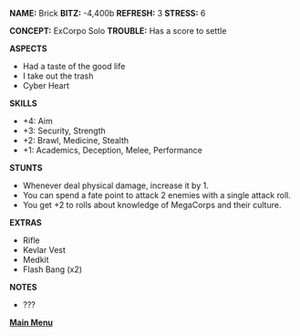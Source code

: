 **NAME:** Brick
**BITZ:** -4,400b
**REFRESH:** 3
**STRESS:** 6

**CONCEPT:** ExCorpo Solo
**TROUBLE:** Has a score to settle

**ASPECTS** 
- Had a taste of the good life
- I take out the trash
- Cyber Heart

**SKILLS**
- +4: Aim
- +3: Security, Strength
- +2: Brawl, Medicine, Stealth
- +1: Academics, Deception, Melee, Performance

**STUNTS**
- Whenever deal physical damage, increase it by 1.
- You can spend a fate point to attack 2 enemies with a single attack roll.
- You get +2 to rolls about knowledge of MegaCorps and their culture.

**EXTRAS**
- Rifle
- Kevlar Vest
- Medkit
- Flash Bang (x2)

**NOTES**
- ???

 **[Main Menu](../README.md)**